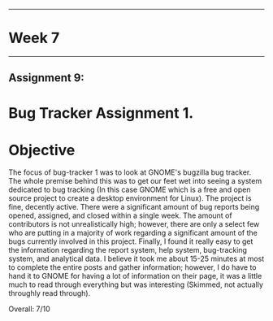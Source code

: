 
---
# Week 7
---
## Assignment 9:

# Bug Tracker Assignment 1.

# Objective 

The focus of bug-tracker 1 was to look at GNOME's bugzilla bug tracker. The whole premise behind this was to get our feet wet into seeing a system dedicated to bug tracking (In this case GNOME which is a free and open source project to create a desktop environment for Linux). The project is fine, decently active. There were a significant amount of bug reports being opened, assigned, and closed within a single week. The amount of contributors is not unrealistically high; however, there are only a select few who are putting in a majority of work regarding a significant amount of the bugs currently involved in this project. Finally, I found it really easy to get the information regarding the report system, help system, bug-tracking system, and analytical data. I believe it took me about 15-25 minutes at most to complete the entire posts and gather information; however, I do have to hand it to GNOME for having a lot of information on their page, it was a little much to read through everything but was interesting (Skimmed, not actually throughly read through). 

Overall: 7/10

